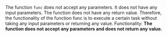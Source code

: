 The function `func` does not accept any parameters. It does not have any input parameters. The function does not have any return value. Therefore, the functionality of the function func is to execute a certain task without taking any input parameters or returning any value. 
Functionality: **The function does not accept any parameters and does not return any value.**
